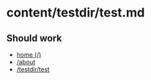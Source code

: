 # content/testdir/test.md

## Should work

* [home (/)](/)
* [/about](/wiki/about)
* [/testdir/test](/wiki/testdir/test)
